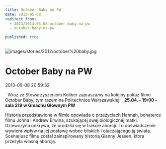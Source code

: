 ```yaml
---
title: October Baby na PW
date: 2013-05-08
redirect_from: 
  - 2013/2013.05.08-october-baby-na-pw
  - october-baby-na-pw

published: true
---
```



![images/stories/2012/october%20baby.jpg](images/stories/2012/october%20baby.jpg)

# October Baby na PW

<time>2013-05-08 20:59:32</time>




&nbsp;
Wraz ze Stowarzyszeniem Koliber zapraszamy na kolejny pokaz filmu October Baby, tym razem na Politechnice Warszawskiej!
&nbsp;
**25.04. - 19:00 - sala 219 w Gmachu Głównym PW**
**&nbsp;**
**&nbsp;**
**&nbsp;**
**&nbsp;**
**&nbsp;**
**&nbsp;**
**&nbsp;**

<!--{{intro-break}}-->

Historia przedstawiona w filmie opowiada o przeżyciach Hannah, bohaterce filmu Johna i Andrew Erwina, szukającej swej biologicznej matki. Dziewczyna odkrywa, że urodziła się w trakcie aborcji. To doświadczenie wywiera wpływ na jej postawę wobec bliskich i otaczającego ją świata. Scenariusz filmu został zainspirowany historią Gianny Jessen, która przeżyła własną aborcję.
&nbsp;


<!--{{json:{"created_date":"2013-05-08 20:59:32","publish_down":"0000-00-00 00:00:00","id":"1186"}}}-->